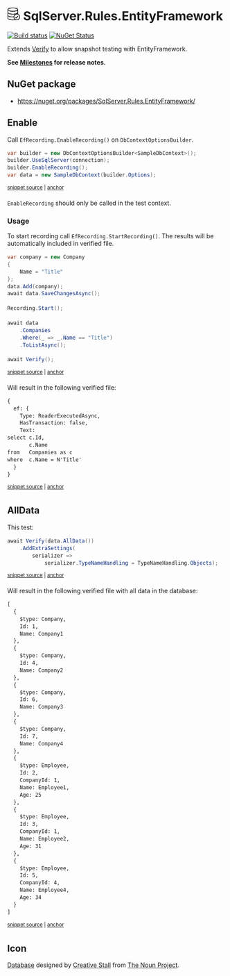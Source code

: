 # <img src="/src/icon.png" height="30px"> SqlServer.Rules.EntityFramework

[![Build status](https://ci.appveyor.com/api/projects/status/p3tyb89wgpt3v876?svg=true)](https://ci.appveyor.com/project/SimonCropp/sqlserver-rules-entityframework)
[![NuGet Status](https://img.shields.io/nuget/v/SqlServer.Rules.EntityFramework.svg?label=SqlServer.Rules.EntityFramework)](https://www.nuget.org/packages/SqlServer.Rules.EntityFramework/)

Extends [Verify](https://github.com/VerifyTests/Verify) to allow snapshot testing with EntityFramework.

**See [Milestones](../../milestones?state=closed) for release notes.**


## NuGet package

 * https://nuget.org/packages/SqlServer.Rules.EntityFramework/


## Enable

Call `EfRecording.EnableRecording()` on `DbContextOptionsBuilder`.

<!-- snippet: EnableRecording -->
<a id='snippet-EnableRecording'></a>
```cs
var builder = new DbContextOptionsBuilder<SampleDbContext>();
builder.UseSqlServer(connection);
builder.EnableRecording();
var data = new SampleDbContext(builder.Options);
```
<sup><a href='/src/Tests/CoreTests.cs#L108-L115' title='Snippet source file'>snippet source</a> | <a href='#snippet-EnableRecording' title='Start of snippet'>anchor</a></sup>
<!-- endSnippet -->

`EnableRecording` should only be called in the test context.


### Usage

To start recording call `EfRecording.StartRecording()`. The results will be automatically included in verified file.

<!-- snippet: Recording -->
<a id='snippet-Recording'></a>
```cs
var company = new Company
{
    Name = "Title"
};
data.Add(company);
await data.SaveChangesAsync();

Recording.Start();

await data
    .Companies
    .Where(_ => _.Name == "Title")
    .ToListAsync();

await Verify();
```
<sup><a href='/src/Tests/CoreTests.cs#L142-L160' title='Snippet source file'>snippet source</a> | <a href='#snippet-Recording' title='Start of snippet'>anchor</a></sup>
<!-- endSnippet -->

Will result in the following verified file:

<!-- snippet: CoreTests.RecordingTest.verified.txt -->
<a id='snippet-CoreTests.RecordingTest.verified.txt'></a>
```txt
{
  ef: {
    Type: ReaderExecutedAsync,
    HasTransaction: false,
    Text:
select c.Id,
       c.Name
from   Companies as c
where  c.Name = N'Title'
  }
}
```
<sup><a href='/src/Tests/CoreTests.RecordingTest.verified.txt#L1-L11' title='Snippet source file'>snippet source</a> | <a href='#snippet-CoreTests.RecordingTest.verified.txt' title='Start of snippet'>anchor</a></sup>
<!-- endSnippet -->


## AllData

This test:

<!-- snippet: AllData -->
<a id='snippet-AllData'></a>
```cs
await Verify(data.AllData())
    .AddExtraSettings(
        serializer =>
            serializer.TypeNameHandling = TypeNameHandling.Objects);
```
<sup><a href='/src/Tests/CoreTests.cs#L44-L51' title='Snippet source file'>snippet source</a> | <a href='#snippet-AllData' title='Start of snippet'>anchor</a></sup>
<!-- endSnippet -->

Will result in the following verified file with all data in the database:

<!-- snippet: CoreTests.AllData.verified.txt -->
<a id='snippet-CoreTests.AllData.verified.txt'></a>
```txt
[
  {
    $type: Company,
    Id: 1,
    Name: Company1
  },
  {
    $type: Company,
    Id: 4,
    Name: Company2
  },
  {
    $type: Company,
    Id: 6,
    Name: Company3
  },
  {
    $type: Company,
    Id: 7,
    Name: Company4
  },
  {
    $type: Employee,
    Id: 2,
    CompanyId: 1,
    Name: Employee1,
    Age: 25
  },
  {
    $type: Employee,
    Id: 3,
    CompanyId: 1,
    Name: Employee2,
    Age: 31
  },
  {
    $type: Employee,
    Id: 5,
    CompanyId: 4,
    Name: Employee4,
    Age: 34
  }
]
```
<sup><a href='/src/Tests/CoreTests.AllData.verified.txt#L1-L43' title='Snippet source file'>snippet source</a> | <a href='#snippet-CoreTests.AllData.verified.txt' title='Start of snippet'>anchor</a></sup>
<!-- endSnippet -->


## Icon

[Database](https://thenounproject.com/term/database/310841/) designed by [Creative Stall](https://thenounproject.com/creativestall/) from [The Noun Project](https://thenounproject.com).
